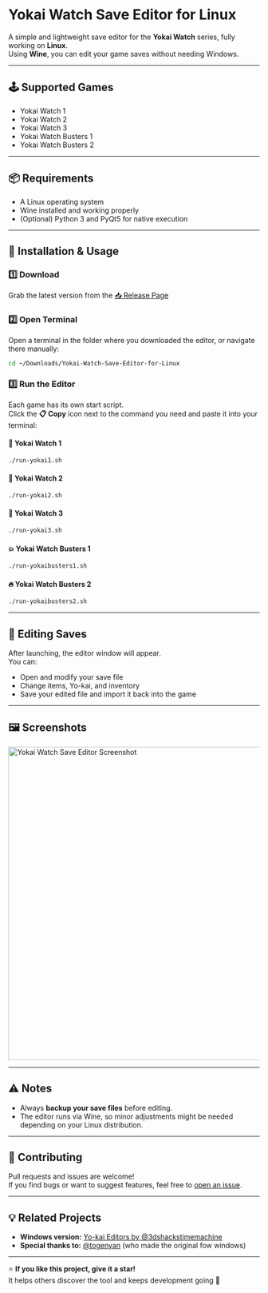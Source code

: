 #  Yokai Watch Save Editor for Linux

A simple and lightweight save editor for the **Yokai Watch** series, fully working on **Linux**.  
Using **Wine**, you can edit your game saves without needing Windows.

---

## 🕹️ Supported Games

- Yokai Watch 1  
- Yokai Watch 2  
- Yokai Watch 3  
- Yokai Watch Busters 1  
- Yokai Watch Busters 2  

---

## 📦 Requirements

- A Linux operating system  
- Wine installed and working properly  
- (Optional) Python 3 and PyQt5 for native execution  

---

## 🚀 Installation & Usage

### 1️⃣ Download
Grab the latest version from the [📥 Release Page](https://github.com/Mimapi13/Yokai-Watch-Save-Editor-for-Linux/releases/tag/Release)

### 2️⃣ Open Terminal
Open a terminal in the folder where you downloaded the editor, or navigate there manually:

```bash
cd ~/Downloads/Yokai-Watch-Save-Editor-for-Linux
```

### 3️⃣ Run the Editor

Each game has its own start script.  
Click the **📋 Copy** icon next to the command you need and paste it into your terminal:

#### 🧩 Yokai Watch 1
```bash
./run-yokai1.sh
```

#### 👻 Yokai Watch 2
```bash
./run-yokai2.sh
```

#### 🦊 Yokai Watch 3
```bash
./run-yokai3.sh
```

#### 💥 Yokai Watch Busters 1
```bash
./run-yokaibusters1.sh
```

#### 🔥 Yokai Watch Busters 2
```bash
./run-yokaibusters2.sh
```

---

## 💾 Editing Saves

After launching, the editor window will appear.  
You can:
- Open and modify your save file  
- Change items, Yo-kai, and inventory  
- Save your edited file and import it back into the game  

---

## 🖼️ Screenshots
<img width="742" height="627" alt="Yokai Watch Save Editor Screenshot" src="https://github.com/user-attachments/assets/8ea019e9-ed4a-4b8d-b925-dcfd0d5a6058" />

---

## ⚠️ Notes

- Always **backup your save files** before editing.  
- The editor runs via Wine, so minor adjustments might be needed depending on your Linux distribution.

---

## 🤝 Contributing

Pull requests and issues are welcome!  
If you find bugs or want to suggest features, feel free to [open an issue](https://github.com/Mimapi13/Yokai-Watch-Save-Editor-for-Linux/issues).

---

## 💡 Related Projects

- **Windows version:** [Yo-kai Editors by @3dshackstimemachine](https://github.com/3dshackstimemachine/yo-kai-editors)  
- **Special thanks to:** [@togenyan](https://github.com/togenyan) (who made the original fow windows)

---

⭐ **If you like this project, give it a star!**  
It helps others discover the tool and keeps development going 🚀
